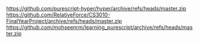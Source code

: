 https://github.com/purescript-hyper/hyper/archive/refs/heads/master.zip
https://github.com/RelativeForce/CS3010-FinalYearProject/archive/refs/heads/master.zip
https://github.com/mohseenrm/learning_purescript/archive/refs/heads/master.zip
